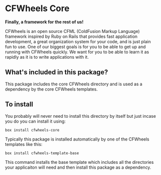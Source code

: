 # CFWheels Core
**Finally, a framework for the rest of us!**

CFWheels is an open source CFML (ColdFusion Markup Language) framework inspired by Ruby on Rails that provides fast application development, a great organization system for your code, and is just plain fun to use. One of our biggest goals is for you to be able to get up and running with CFWheels quickly. We want for you to be able to learn it as rapidly as it is to write applications with it.

## What's included in this package?
This package includes the core CFWheels directory and is used as a dependency by the core CFWheels templates. 

## To install
You probably will never need to install this directory by itself but just incase you do you can install it using:

`box install cfwheels-core`

Typically this package is installed automatically by one of the CFWheels templates like this:

`box install cfwheels-template-base`

This command installs the base template which includes all the directories your applicaiton will need and then install this package as a dependency.